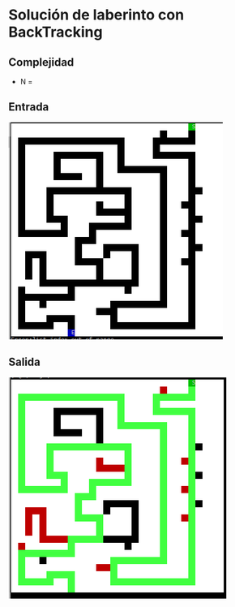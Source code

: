 # Solución de laberinto con BackTracking

## Complejidad
- N = 
## Entrada
![Entrada](Entrada.png)
## Salida
![Salida](salida.png)
